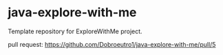# java-explore-with-me
Template repository for ExploreWithMe project.

pull request: https://github.com/Dobroeutro1/java-explore-with-me/pull/5
